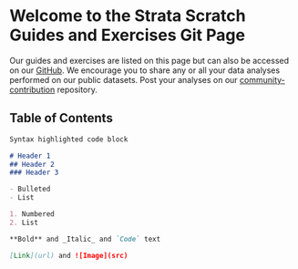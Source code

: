 # Welcome to the Strata Scratch Guides and Exercises Git Page

Our guides and exercises are listed on this page but can also be accessed on our [GitHub](https://github.com/stratascratch). We encourage you to share any or all your data analyses performed on our public datasets. Post your analyses on our [community-contribution](https://github.com/stratascratch/community-contributions) repository.

## Table of Contents

```markdown
Syntax highlighted code block

# Header 1
## Header 2
### Header 3

- Bulleted
- List

1. Numbered
2. List

**Bold** and _Italic_ and `Code` text

[Link](url) and ![Image](src)
```
